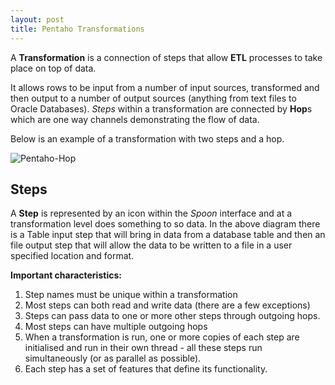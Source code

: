 ```yaml
---
layout: post
title: Pentaho Transformations
---
```


A **Transformation** is a connection of steps that allow **ETL** processes to take place on top of data.

It allows rows to be input from a number of input sources, transformed and then output to a number of output sources (anything from text files to Oracle Databases).
*Steps* within a transformation are connected by **Hop**s which are one way channels demonstrating the flow of data.

Below is an example of a transformation with two steps and a hop.

![Pentaho-Hop](https://anotherreeshu.files.wordpress.com/2014/12/capture11.png)

## Steps
A **Step** is represented by an icon within the *Spoon* interface and at a transformation level does something to so data.
In the above diagram there is a Table input step that will bring in data from a database table and then an file output step that will allow the data to be written to a file in a user specified location and format.

**Important characteristics:**
1. Step names must be unique within a transformation
2. Most steps can both read and write data (there are a few exceptions)
3. Steps can pass data to one or more other steps through outgoing hops.
4. Most steps can have multiple outgoing hops
5. When a transformation is run, one or more copies of each step are initialised and run in their own thread - all these steps run simultaneously (or as parallel as possible).
6. Each step has a set of features that define its functionality.

